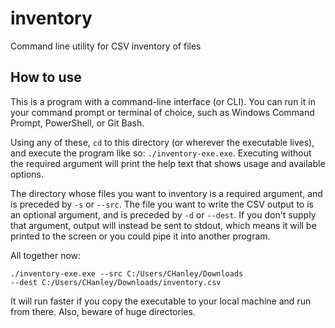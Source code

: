 # inventory

Command line utility for CSV inventory of files

## How to use

This is a program with a command-line interface (or CLI). You can run it in your
command prompt or terminal of choice, such as Windows Command Prompt, PowerShell,
or Git Bash.

Using any of these, `cd` to this directory (or wherever the executable lives),
and execute the program like so: `./inventory-exe.exe`. Executing without the
required argument will print the help text that shows usage and available options.

The directory whose files you want to inventory is a required argument, and is
preceded by `-s` or `--src`. The file you want to write the CSV output to is an
optional argument, and is preceded by `-d` or `--dest`. If you don't supply that
argument, output will instead be sent to stdout, which means it will be printed
to the screen or you could pipe it into another program.

All together now:
```
./inventory-exe.exe --src C:/Users/CHanley/Downloads
--dest C:/Users/CHanley/Downloads/inventory.csv
```

It will run faster if you copy the executable to your local machine and run from
there. Also, beware of huge directories.
